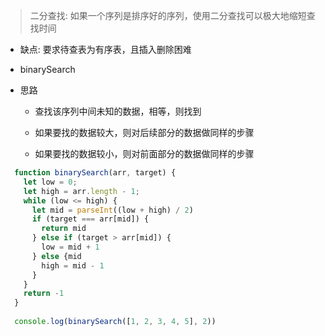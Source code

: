 > 二分查找: 如果一个序列是排序好的序列，使用二分查找可以极大地缩短查找时间

- 缺点: 要求待查表为有序表，且插入删除困难

- binarySearch

- 思路

  - 查找该序列中间未知的数据，相等，则找到

  - 如果要找的数据较大，则对后续部分的数据做同样的步骤

  - 如果要找的数据较小，则对前面部分的数据做同样的步骤

```js
  function binarySearch(arr, target) {
    let low = 0;
    let high = arr.length - 1;
    while (low <= high) {
      let mid = parseInt((low + high) / 2)
      if (target === arr[mid]) {
        return mid
      } else if (target > arr[mid]) {
        low = mid + 1
      } else {mid
        high = mid - 1
      }
    }
    return -1
  }
  
  console.log(binarySearch([1, 2, 3, 4, 5], 2))
```